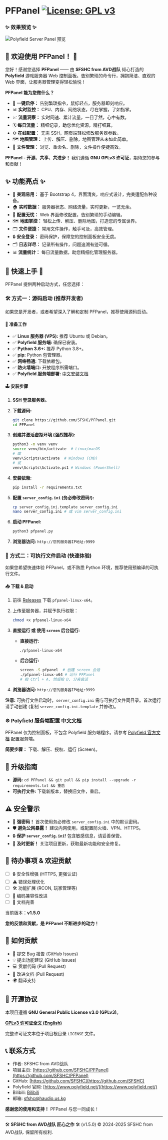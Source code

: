 # PFPanel  [![License: GPL v3](https://img.shields.io/badge/License-GPLv3-blue.svg)](https://www.gnu.org/licenses/gpl-3.0)

<!-- 项目 Logo (可选) -->
<!-- ![Project Logo](path/to/logo.png) -->

### ✨ 效果预览 ✨

![Polyfield Server Panel 预览](https://github.com/user-attachments/assets/244dc01d-d030-46bc-9737-d95e2b2bfa90)

## 🎉 欢迎使用 PFPanel！ 🎉

您好！感谢您选择 **PFPanel** —— 由 **SFSHC from AVD战队** 倾心打造的 **Polyfield** 游戏服务器 Web 控制面板。告别繁琐的命令行，拥抱简洁、直观的 Web 界面，让服务器管理变得轻松愉悦！

**PFPanel 能为您做什么？**

*   🚀 **一键启停：** 告别繁琐指令，鼠标轻点，服务器即刻响应。
*   📊 **实时监控：** CPU、内存、网络状态，尽在掌握，了如指掌。
*   📈 **流量洞察：** 实时网速、累计流量，一目了然，心中有数。
*   🗓️ **每日流量：** 精细记录，助您优化资源，精打细算。
*   ⚙️ **在线配置：** 无需 SSH，网页端轻松修改服务器参数。
*   🗺️ **地图管理：** 上传、解压、删除，地图管理从未如此简单。
*   📁 **文件管理：** 浏览、重命名、删除，文件操作便捷高效。

**PFPanel - 开源、共享、共进步！** 我们遵循 **GNU GPLv3 许可证**，期待您的参与和贡献！

## ✨ 功能亮点 ✨

*   🌈 **美观易用：** 基于 Bootstrap 4，界面清爽，响应式设计，完美适配各种设备。
*   🏠 **实时数据：** 服务器状态、网络流量，实时更新，一览无余。
*   📝 **配置无忧：** Web 界面修改配置，告别繁琐的手动编辑。
*   🗺️ **地图掌控：** 轻松上传、解压、删除地图，打造您的专属世界。
*   🗂️ **文件便捷：** 常用文件操作，触手可及，高效管理。
*   🔒 **安全登录：** 密码保护，保障您的控制面板安全无虞。
*   🗂️ **日志详尽：** 记录所有操作，问题追溯有迹可循。
*   📊 **流量统计：** 每日流量数据，助您精细化管理服务器。

## 🚀 快速上手 🚀

PFPanel 提供两种启动方式，任您选择：

### 🛠️ 方式一：源码启动 (推荐开发者)

如果您是开发者，或者希望深入了解和定制 PFPanel，推荐使用源码启动。

#### 🚧 准备工作

*   ✅ **Linux 服务器 (VPS):** 推荐 Ubuntu 或 Debian。
*   ✅ **Polyfield 服务端:** 确保已安装。
*   ✅ **Python 3.6+:** 推荐 Python 3.8+。
*   ✅ **pip:** Python 包管理器。
*   ✅ **网络畅通:** 下载依赖包。
*   ✅ **防火墙端口:** 开放程序所需端口。
*   ✅ **Polyfield 服务端部署:** [中文安装文档](https://github.com/SFSHC/PFPanel/blob/main/%E6%9C%8D%E5%8A%A1%E7%AB%AF%E5%AE%89%E8%A3%85%E6%96%87%E6%A1%A3%E4%B8%AD%E6%96%87)

#### 🕹️ 安装步骤

1.  **SSH 登录服务器。**
2.  **下载源码:**

    ```bash
    git clone https://github.com/SFSHC/PFPanel.git
    cd PFPanel
    ```

3.  **创建并激活虚拟环境 (强烈推荐):**

    ```bash
    python3 -m venv venv
    source venv/bin/activate  # Linux/macOS
    # 或
    venv\Scripts\activate  # Windows (CMD)
    # 或
    venv\Scripts\Activate.ps1 # Windows (PowerShell)
    ```

4.  **安装依赖:**

    ```bash
    pip install -r requirements.txt
    ```

5.  **配置 `server_config.ini` (务必修改密码!):**

    ```bash
    cp server_config.ini.template server_config.ini
    nano server_config.ini # 或 vim server_config.ini
    ```

6.  **启动 PFPanel:**

    ```bash
    python3 pfpanel.py
    ```

7.  **浏览器访问:** `http://您的服务器IP地址:9999`

### 🚀 方式二：可执行文件启动 (快速体验)

如果您希望快速体验 PFPanel，或不熟悉 Python 环境，推荐使用预编译的可执行文件。

#### 📥 下载 & 启动

1.  前往 [Releases](https://github.com/SFSHC/PFPanel/releases) 下载 `pfpanel-linux-x64`。
2.  上传至服务器，并赋予执行权限：

    ```bash
    chmod +x pfpanel-linux-x64
    ```
3. **直接运行 或 使用 `screen` 后台运行:**
   *   **直接运行:**  
      ```bash
         ./pfpanel-linux-x64
      ```
   *   **后台运行:**  

        ```bash
        screen -S pfpanel  # 创建 screen 会话
        ./pfpanel-linux-x64 # 运行 PFPanel
        # 按 Ctrl + A, 然后按 D, 分离会话
        ```

4.  **浏览器访问:** `http://您的服务器IP地址:9999`

**注意:**  可执行文件启动时，`server_config.ini` 需与可执行文件同目录。首次运行请手动创建 (复制 `server_config.ini.template` 并修改)。

### ⚙️ Polyfield 服务端配置 [中文文档](https://github.com/SFSHC/PFPanel/blob/main/%E6%9C%8D%E5%8A%A1%E7%AB%AF%E5%AE%89%E8%A3%85%E6%96%87%E6%A1%A3%E4%B8%AD%E6%96%87)

PFPanel 仅为控制面板，不包含 Polyfield 服务端程序。请参考 [Polyfield 官方文档](https://www.polyfield.net/builds/%23README.txt) 配置服务端。

**简要步骤：** 下载、解压、授权、运行 (Screen)。

## 🔄 升级指南

*   **源码:** `cd PFPanel && git pull && pip install --upgrade -r requirements.txt && 重启`
*   **可执行文件:** 下载新版本，替换旧文件，重启。

## ⚠️ 安全警示

*   🔑 **强密码！** 首次使用务必修改 `server_config.ini` 中的默认密码。
*   🛡️ **避免公网暴露！** 建议内网使用，或配置防火墙、VPN、HTTPS。
*   🔒 **保护 `server_config.ini`!** 包含敏感信息，请妥善保管。
*   📅 **及时更新！** 关注项目更新，获取最新功能和安全修复。

## 🐞 待办事项 & 欢迎贡献

*   [ ] 🔒 安全性增强 (HTTPS, 更强认证)
*   [ ] ⚠️ 错误处理优化
*   [ ] 🛠️ 功能扩展 (RCON, 玩家管理等)
*   [ ] 📝 编码兼容性改进
*   [ ] 📝 文档完善

当前版本：**v1.5.0**

**您的反馈和贡献，是 PFPanel 不断进步的动力！**

## 🤝 如何贡献

*   🐛 提交 Bug 报告 (GitHub Issues)
*   💡 提出功能建议 (GitHub Issues)
*   💻 贡献代码 (Pull Request)
*   📝 改进文档 (Pull Request)
*   🌍 翻译支持

## 📜 开源协议

本项目遵循 **GNU General Public License v3.0 (GPLv3)**。

[**GPLv3 许可证全文 (English)**](https://www.gnu.org/licenses/gpl-3.0)

完整许可证文本位于项目根目录 `LICENSE` 文件。

## 📞 联系方式

*   作者: SFSHC from AVD战队
*   项目主页: [https://github.com/SFSHC/PFPanel](https://github.com/SFSHC/PFPanel)
*   GitHub: [https://github.com/SFSHC](https://github.com/SFSHC)
*   Polyfield 官网: [https://www.polyfield.net/](https://www.polyfield.net/)
*   Bilibili: [Bilibili](https://space.bilibili.com/1635006043)
*   邮箱: sfshc@haudio.us.kg

**感谢您的使用和支持！** PFPanel 与您一同成长！

---

🛠️ **SFSHC from AVD战队 匠心之作** 🛠️ (v1.5.0) © 2024-2025 SFSHC from AVD战队. 保留所有权利.
